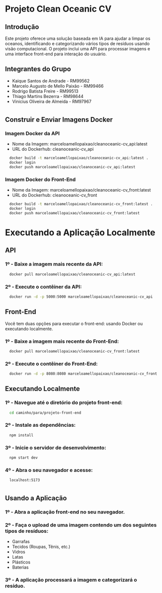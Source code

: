 # Projeto Clean Oceanic CV

## Introdução

Este projeto oferece uma solução baseada em IA para ajudar a limpar os oceanos, identificando e categorizando vários tipos de resíduos usando visão computacional. O projeto inclui uma API para processar imagens e uma interface front-end para interação do usuário.

## Integrantes do Grupo

- Kaique Santos de Andrade - RM99562
- Marcelo Augusto de Mello Paixão - RM99466
- Rodrigo Batista Freire - RM99513
- Thiago Martins Bezerra - RM98644
- Vinicius Oliveira de Almeida - RM97967
#

## Construir e Enviar Imagens Docker

### Imagem Docker da API
- Nome da Imagem: marceloamellopaixao/cleanoceanic-cv_api:latest
- URL do Dockerhub: cleanoceanic-cv_api

```bash
  docker build -t marceloamellopaixao/cleanoceanic-cv_api:latest .
  docker login
  docker push marceloamellopaixao/cleanoceanic-cv_api:latest
```

### Imagem Docker do Front-End
- Nome da Imagem: marceloamellopaixao/cleanoceanic-cv_front:latest
- URL do Dockerhub: cleanoceanic-cv_front

```bash
  docker build -t marceloamellopaixao/cleanoceanic-cv_front:latest .
  docker login
  docker push marceloamellopaixao/cleanoceanic-cv_front:latest
```

# Executando a Aplicação Localmente
## API
### 1º - Baixe a imagem mais recente da API:

```bash
  docker pull marceloamellopaixao/cleanoceanic-cv_api:latest
```

### 2º - Execute o contêiner da API:

```bash
  docker run -d -p 5000:5000 marceloamellopaixao/cleanoceanic-cv_api
```

## Front-End
Você tem duas opções para executar o front-end: usando Docker ou executando localmente.

### 1º - Baixe a imagem mais recente do Front-End:

```bash
  docker pull marceloamellopaixao/cleanoceanic-cv_front:latest
```

### 2º - Execute o contêiner do Front-End:

```bash
  docker run -d -p 8080:8080 marceloamellopaixao/cleanoceanic-cv_front
```

## Executando Localmente

### 1º - Navegue até o diretório do projeto front-end:

```bash
  cd caminho/para/projeto-front-end
```

### 2º - Instale as dependências:

```bash
  npm install
```

### 3º - Inicie o servidor de desenvolvimento:

```bash
  npm start dev
```

### 4º - Abra o seu navegador e acesse: 

```bash
  localhost:5173
```

#

## Usando a Aplicação

### 1º - Abra a aplicação front-end no seu navegador.

### 2º - Faça o upload de uma imagem contendo um dos seguintes tipos de resíduos:
  - Garrafas
  - Tecidos (Roupas, Tênis, etc.)
  - Vidros
  - Latas
  - Plásticos
  - Baterias
### 3º - A aplicação processará a imagem e categorizará o resíduo.
